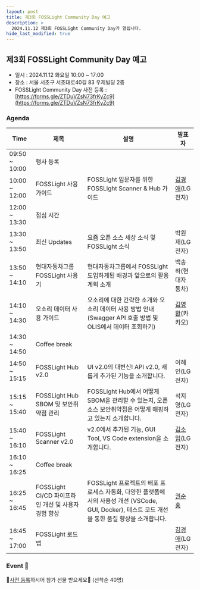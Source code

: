 ```yaml
---
layout: post
title: 제3회 FOSSLight Community Day 예고
description: >
  2024.11.12 제3회 FOSSLight Community Day가 열립니다.
hide_last_modified: true
---
```


## 제3회 FOSSLight Community Day 예고
 - 일시 : 2024.11.12 화요일 10:00 ~ 17:00
 - 장소 : 서울 서초구 서초대로40길 83 우제빌딩 2층
 - FOSSLight Community Day 사전 등록 : [https://forms.gle/ZTDuVZsN73frKyZc9](https://forms.gle/ZTDuVZsN73frKyZc9)

### Agenda

<div class="datatable-begin"></div>

|Time|제목|설명|발표자|
|--- | --- |--- | --- | 
|09:50 ~ 10:00|행사 등록| || 
|10:00 ~ 12:00|FOSSLight 사용 가이드|FOSSLight 입문자를 위한 FOSSLight Scanner & Hub 가이드|[김경애](https://www.linkedin.com/in/kyoungae-kim-597a1630/)(LG전자)|
|12:00 ~ 13:30|점심 시간||
|13:30 ~ 13:50|최신 Updates| 요즘 오픈 소스 세상 소식 및 FOSSLight 소식 |박원재(LG전자)|
|13:50 ~ 14:10|현대자동차그룹 FOSSLight 사용기|현대자동차그룹에서 FOSSLight 도입하게된 배경과 앞으로의 활용계획 소개|백송하(현대자동차)|
|14:10 ~ 14:30|오소리 데이터 사용 가이드 |오소리에 대한 간략한 소개와 오소리 데이터 사용 방법 안내 (Swagger API 호출 방법 및 OLIS에서 데이터 조회하기)|[김영환](https://www.linkedin.com/in/%EC%98%81%ED%99%98-%EA%B9%80-4069b5135/ )(카카오)|
|14:30 ~ 14:50|Coffee break||
|14:50 ~ 15:15|FOSSLight Hub v2.0| UI v2.0의 대변신! API v2.0, 새롭게 추가된 기능을 소개합니다. |이혜인(LG전자)|
|15:15 ~ 15:40|FOSSLight Hub SBOM 및 보안취약점 관리|FOSSLight Hub에서 어떻게 SBOM을 관리할 수 있는지, 오픈소스 보안취약점은 어떻게 매핑하고 있는지 소개합니다.|석지영(LG전자)|
|15:40 ~ 16:10|FOSSLight Scanner v2.0|v2.0에서 추가된 기능, GUI Tool, VS Code extension을 소개합니다.|[김소임](https://www.linkedin.com/in/soim-kim-093036216/)(LG전자)|
|16:10 ~ 16:25|Coffee break| ||
|16:25 ~ 16:45|FOSSLight CI/CD 파이프라인 개선 및 사용자 경험 향상|FOSSLight 프로젝트의 배포 프로세스 자동화, 다양한 플랫폼에서의 사용성 개선 (VSCode, GUI, Docker), 테스트 코드 개선을 통한 품질 향상을 소개합니다.|[권순홍](https://velog.io/@nanayah99/posts)|
|16:45 ~ 17:00|FOSSLight 로드 맵||[김경애](https://www.linkedin.com/in/kyoungae-kim-597a1630/)(LG전자)|

<div class="datatable-end"></div>

### Event 🎉
🎁[사전 등록](https://forms.gle/ZTDuVZsN73frKyZc9)하시어 참가 선물 받으세요🎁 (선착순 40명)
